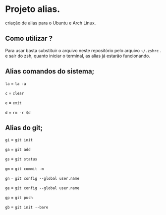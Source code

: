 # Projeto alias. 

criação de alias para o Ubuntu e Arch Linux.

## Como utilizar ? 
Para usar basta substituir o arquivo neste repositório pelo arquivo `~/.zshrc` . e sair do zsh, quanto iniciar o terminal, as alias já estarão funcionando. 


## Alias comandos do sistema; 

`la` = `la -a`

`c`  = `clear`

`e`  = `exit`

`d`  = `rm -r $d`

## Alias do git; 

`gi` = `git init`

`ga` = `git add`

`gs` = `git status`

`gm` = `git commit -m`

`gn` = `git config --global user.name`

`ge` = `git config --global user.name`

`gp` = `git push` 

`gb` = `git init --bare ` 


